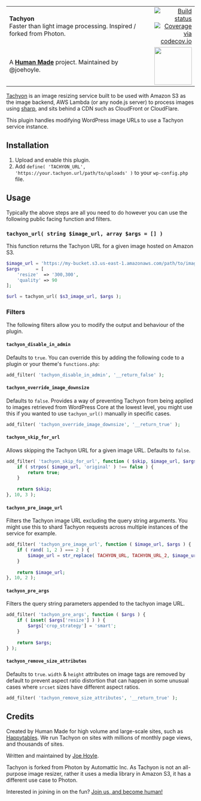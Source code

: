 <table width="100%">
	<tr>
		<td align="left" width="70">
			<strong>Tachyon</strong><br />
			Faster than light image processing. Inspired / forked from Photon.
		</td>
		<td align="right" width="20%">
			<a href="https://travis-ci.org/humanmade/tachyon-plugin">
				<img src="https://travis-ci.org/humanmade/tachyon.svg?branch=master" alt="Build status">
			</a>
			<a href="http://codecov.io/github/humanmade/tachyon-plugin?branch=master">
				<img src="http://codecov.io/github/humanmade/tachyon-plugin/coverage.svg?branch=master" alt="Coverage via codecov.io" />
			</a>
		</td>
	</tr>
	<tr>
		<td>
			A <strong><a href="https://hmn.md/">Human Made</a></strong> project. Maintained by @joehoyle.
		</td>
		<td align="center">
			<img src="https://hmn.md/content/themes/hmnmd/assets/images/hm-logo.svg" width="100" />
		</td>
	</tr>
</table>

[Tachyon](https://github.com/humanmade/tachyon) is an image resizing service built to be used with Amazon S3 as the image backend, AWS Lambda (or any node.js server) to process images using [sharp](http://sharp.pixelplumbing.com/en/stable/), and sits behind a CDN such as CloudFront or CloudFlare.

This plugin handles modifying WordPress image URLs to use a Tachyon service instance.

## Installation

1. Upload and enable this plugin.
2. Add `define( 'TACHYON_URL', 'https://your.tachyon.url/path/to/uploads' )` to your `wp-config.php` file.

## Usage

Typically the above steps are all you need to do however you can use the following public facing function and filters.

### `tachyon_url( string $image_url, array $args = [] )`

This function returns the Tachyon URL for a given image hosted on Amazon S3.

```php
$image_url = 'https://my-bucket.s3.us-east-1.amazonaws.com/path/to/image.jpg';
$args      = [
	'resize'  => '300,300',
	'quality' => 90
];

$url = tachyon_url( $s3_image_url, $args );
```

### Filters

The following filters allow you to modify the output and behaviour of the plugin.

#### `tachyon_disable_in_admin`

Defaults to `true`. You can override this by adding the following code to a plugin or your theme's `functions.php`:

```php
add_filter( 'tachyon_disable_in_admin', '__return_false' );
```

#### `tachyon_override_image_downsize`

Defaults to `false`. Provides a way of preventing Tachyon from being applied to images retrieved from WordPress Core at the lowest level, you might use this if you wanted to use `tachyon_url()` manually in specific cases.

```php
add_filter( 'tachyon_override_image_downsize', '__return_true' );
```

#### `tachyon_skip_for_url`

Allows skipping the Tachyon URL for a given image URL. Defaults to `false`.

```php
add_filter( 'tachyon_skip_for_url', function ( $skip, $image_url, $args ) {
	if ( strpos( $image_url, 'original' ) !== false ) {
		return true;
	}
	
	return $skip;
}, 10, 3 );
```

#### `tachyon_pre_image_url`

Filters the Tachyon image URL excluding the query string arguments. You might use this to shard Tachyon requests across multiple instances of the service for example.

```php
add_filter( 'tachyon_pre_image_url', function ( $image_url, $args ) {
	if ( rand( 1, 2 ) === 2 ) {
		$image_url = str_replace( TACHYON_URL, TACHYON_URL_2, $image_url );
	}
	
	return $image_url;
}, 10, 2 );
```

#### `tachyon_pre_args`

Filters the query string parameters appended to the tachyon image URL.

```php
add_filter( 'tachyon_pre_args', function ( $args ) {
	if ( isset( $args['resize'] ) ) {
		$args['crop_strategy'] = 'smart';
	}
	
	return $args;
} );
```

#### `tachyon_remove_size_attributes`

Defaults to `true`. `width` & `height` attributes on image tags are removed by default to prevent aspect ratio distortion that can happen in some unusual cases where `srcset` sizes have different aspect ratios.


```php
add_filter( 'tachyon_remove_size_attributes', '__return_true' );
```

## Credits
Created by Human Made for high volume and large-scale sites, such as [Happytables](http://happytables.com/). We run Tachyon on sites with millions of monthly page views, and thousands of sites.

Written and maintained by [Joe Hoyle](https://github.com/joehoyle).

Tachyon is forked from Photon by Automattic Inc. As Tachyon is not an all-purpose image resizer, rather it uses a media library in Amazon S3, it has a different use case to Photon.

Interested in joining in on the fun? [Join us, and become human!](https://hmn.md/is/hiring/)
